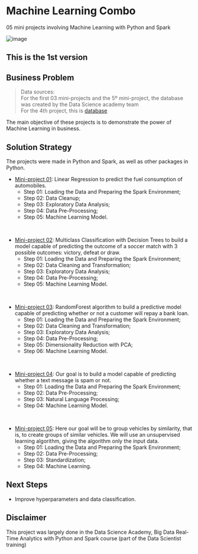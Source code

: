# Machine Learning Combo
05 mini projects involving Machine Learning with Python and Spark

![image](https://user-images.githubusercontent.com/111542025/235373507-1377a44b-a3b1-42b0-b295-3181df647d76.png)

## This is the 1st version

## Business Problem
> Data sources: <br>
  For the first 03 mini-projects and the 5º mini-project, the database was created by the Data Science academy team <br>
  For the 4th project, this is [database](https://archive.ics.uci.edu/ml/datasets/SMS+Spam+Collection)


The main objective of these projects is to demonstrate the power of Machine Learning in business.

## Solution Strategy
The projects were made in Python and Spark, as well as other packages in Python.
* [Mini-project 01](https://github.com/Caio-Felice-Cunha/MachineLearning-Combo/blob/main/1%20-%20Linear%20Regression%20to%20predict%20the%20fuel%20consumption%20of%20automobiles.ipynb): Linear Regression to predict the fuel consumption of automobiles.
  * Step 01: Loading the Data and Preparing the Spark Environment;
  * Step 02: Data Cleanup;
  * Step 03: Exploratory Data Analysis;
  * Step 04: Data Pre-Processing;
  * Step 05: Machine Learning Model.
 <br>
 
 * [Mini-project 02](https://github.com/Caio-Felice-Cunha/MachineLearning-Combo/blob/main/2%20-%20Predicting%20the%20Outcome%20of%20Soccer%20Matches.ipynb): Multiclass Classification with Decision Trees to build a model capable of predicting the outcome of a soccer match with 3 possible outcomes: victory, defeat or draw.
    * Step 01: Loading the Data and Preparing the Spark Environment;
    * Step 02: Data Cleaning and Transformation;
    * Step 03: Exploratory Data Analysis;
    * Step 04: Data Pre-Processing;
    * Step 05: Machine Learning Model.
  <br>
  
 * [Mini-project 03](https://github.com/Caio-Felice-Cunha/MachineLearning-Combo/blob/main/3%20-%20Loan%20Analysis.ipynb): RandomForest algorithm to build a predictive model capable of predicting whether or not a customer will repay a bank loan.
    * Step 01: Loading the Data and Preparing the Spark Environment;
    * Step 02: Data Cleaning and Transformation;
    * Step 03: Exploratory Data Analysis;
    * Step 04: Data Pre-Processing;
    * Step 05: Dimensionality Reduction with PCA;
    * Step 06: Machine Learning Model.
  <br>
  
 * [Mini-project 04](https://github.com/Caio-Felice-Cunha/MachineLearning-Combo/blob/main/4%20-%20Spam%20Identifier.ipynb): Our goal is to build a model capable of predicting whether a text message is spam or not.
    * Step 01: Loading the Data and Preparing the Spark Environment;
    * Step 02: Data Pre-Processing;
    * Step 03: Natural Language Processing;
    * Step 04: Machine Learning Model.
  <br>
  
 * [Mini-project 05](https://github.com/Caio-Felice-Cunha/MachineLearning-Combo/blob/main/5%20-%20Similar%20Vehicles.ipynb): Here our goal will be to group vehicles by similarity, that is, to create groups of similar vehicles. We will use an unsupervised learning algorithm, giving the algorithm only the input data.
    * Step 01: Loading the Data and Preparing the Spark Environment;
    * Step 02: Data Pre-Processing;
    * Step 03: Standardization;
    * Step 04: Machine Learning.


## Next Steps
* Improve hyperparameters and data classification.

## Disclaimer
This project was largely done in the Data Science Academy, Big Data Real-Time Analytics with Python and Spark course (part of the Data Scientist training)

